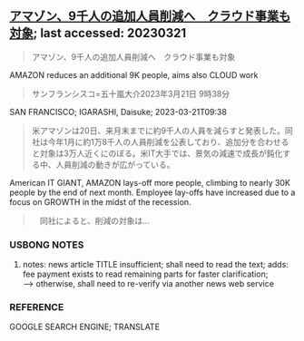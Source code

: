 ## [アマゾン、9千人の追加人員削減へ　クラウド事業も対象](https://www.asahi.com/articles/ASR3P33TWR3PUHBI00H.html?iref=comtop_Business_01); last accessed: 20230321

> アマゾン、9千人の追加人員削減へ　クラウド事業も対象

AMAZON reduces an additional 9K people, aims also CLOUD work 

> サンフランシスコ=五十嵐大介2023年3月21日 9時38分

SAN FRANCISCO; IGARASHI, Daisuke; 2023-03-21T09:38


> 米アマゾンは20日、来月末までに約9千人の人員を減らすと発表した。同社は今年1月に約1万8千人の人員削減を公表しており、追加分を合わせると対象は3万人近くにのぼる。米IT大手では、景気の減速で成長が鈍化する中、人員削減の動きが広がっている。

American IT GIANT, AMAZON lays-off more people, climbing to nearly 30K people by the end of next month. Employee lay-offs have increased due to a focus on GROWTH in the midst of the recession.

>　同社によると、削減の対象は…

### USBONG NOTES

1) notes: news article TITLE insufficient; shall need to read the text; adds: fee payment exists to read remaining parts for faster clarification; <br/>
--> otherwise, shall need to re-verify via another news web service

### REFERENCE

GOOGLE SEARCH ENGINE; TRANSLATE
